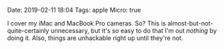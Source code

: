 Date: 2019-02-11 18:04
Tags: apple
Micro: true

I cover my iMac and MacBook Pro cameras. So? This is almost-but-not-quite-certainly unnecessary, but it's so easy to do that I'm out _nothing_ by doing it. Also, things are unhackable right up until they're not.
